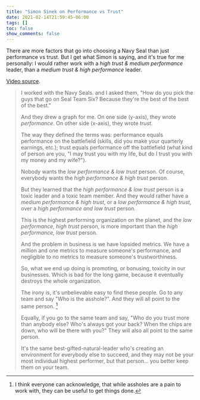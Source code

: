 ```yaml
---
title: "Simon Sinek on Performance vs Trust"
date: 2021-02-14T21:59:45-06:00
tags: []
toc: false
show_comments: false
---
```


There are more factors that go into choosing a Navy Seal than just performance vs trust. But I get what Simon is saying, and it's true for me personally: I would rather work with a _high trust & medium performance_ leader, than a _medium trust & high performance_ leader.

[Video source](https://youtu.be/ljLlpOAGRsQ).

> I worked with the Navy Seals. and I asked them, "How do you pick the guys that go on Seal Team Six? Because they're the best of the best of the best."
>
> And they drew a graph for me. On one side (y-axis), they wrote _performance_. On other side (x-axis), they wrote _trust_.
>
> The way they defined the terms was: performance equals performance on the battlefield (skills, did you make your quarterly earnings, etc.); trust equals performance off the battlefield (what kind of person are you, "I may trust you with my life, but do I trust you with my money and my wife?").
>
> Nobody wants the _low performance & low trust_ person. Of course, everybody wants the _high performance & high trust_ person.
>
> But they learned that the _high performance & low trust_ person is a toxic leader and a toxic team member. And they would rather have a _medium performance & high trust_, or a _low performance & high trust_, over a _high performance and low trust_ person.
>
> This is the highest performing organization on the planet, and the _low performance, high trust_ person, is more important than the _high performance, low trust_ person.
>
> And the problem in business is we have lopsided metrics. We have a million and one metrics to measure someone's performance, and negligible to no metrics to measure someone's trustworthiness.
>
> So, what we end up doing is promoting, or bonusing, toxicity in our businesses. Which is bad for the long game, because it eventually destroys the whole organization.
>
> The irony is, it's unbelievable easy to find these people. Go to any team and say "Who is the asshole?". And they will all point to the same person. [^asshole]
>
> Equally, if you go to the same team and say, "Who do you trust more than anybody else? Who's always got your back? When the chips are down, who will be there with you?" They will also all point to the same person.
>
> It's the same best-gifted-natural-leader who's creating an environment for everybody else to succeed, and they may not be your most individual highest performer, but that person... you better keep them on your team.

[^asshole]: I think everyone can acknowledge, that while assholes are a pain to work with, they can be useful to get things done.
